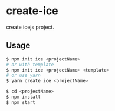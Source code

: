 # create-ice

create icejs project.

## Usage

```bash
$ npm init ice <projectName>
# or with template
$ npm init ice <projectName> <template>
# or use yarn
$ yarn create ice <projectName>

$ cd <projectName>
$ npm install
$ npm start
```